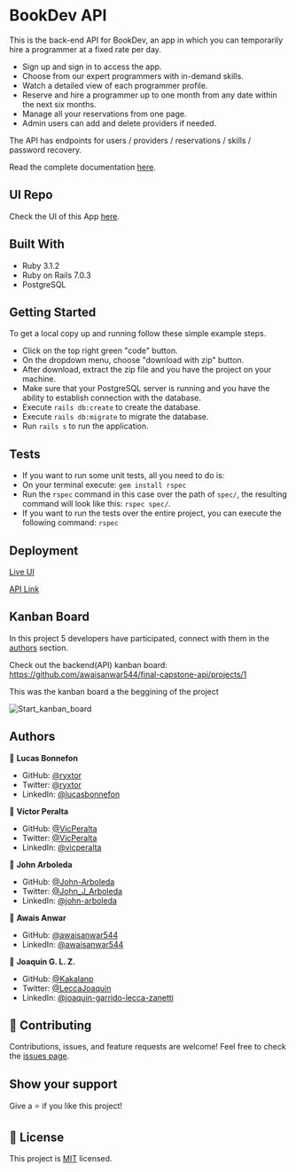 # BookDev API

This is the back-end API for BookDev, an app in which you can temporarily hire a programmer at a fixed rate per day. 

- Sign up and sign in to access the app.
- Choose from our expert programmers with in-demand skills.
- Watch a detailed view of each programmer profile.
- Reserve and hire a programmer up to one month from any date within the next six months.
- Manage all your reservations from one page.
- Admin users can add and delete providers if needed.

The API has endpoints for users / providers / reservations / skills / password recovery.

Read the complete documentation [here](https://bookdev-api.herokuapp.com/api-docs/index.html).

## UI Repo

Check the UI of this App [here](https://github.com/awaisanwar544/final-capstone-ui).


## Built With

- Ruby 3.1.2
- Ruby on Rails 7.0.3
- PostgreSQL 


## Getting Started

To get a local copy up and running follow these simple example steps.

- Click on the top right green "code" button.
- On the dropdown menu, choose "download with zip" button.
- After download, extract the zip file and you have the project on your machine.
- Make sure that your PostgreSQL server is running and you have the ability to establish connection with the database.
- Execute `rails db:create` to create the database.
- Execute `rails db:migrate` to migrate the database.
- Run `rails s` to run the application.


## Tests

- If you want to run some unit tests, all you need to do is:
- On your terminal execute: `gem install rspec`
- Run the `rspec` command in this case over the path of `spec/`, the resulting command will look like this: `rspec spec/`.
- If you want to run the tests over the entire project, you can execute the following command: `rspec`


## Deployment

[Live UI](https://book-dev.herokuapp.com/)

[API Link](https://bookdev-api.herokuapp.com/)

## Kanban Board

In this project 5 developers have participated, connect with them in the [authors](#authors) section.

Check out the backend(API) kanban board: https://github.com/awaisanwar544/final-capstone-api/projects/1

This was the kanban board a the beggining of the project

![Start_kanban_board](https://user-images.githubusercontent.com/10048317/177626275-81f99eea-859e-43ec-bae3-a685991b78a8.png)

## Authors
👤 **Lucas Bonnefon**

- GitHub: [@ryxtor](https://github.com/ryxtor)
- Twitter: [@ryxtor](https://twitter.com/ryxtor)
- LinkedIn: [@lucasbonnefon](https://www.linkedin.com/in/lucasbonnefon/)

👤 **Víctor Peralta**

- GitHub: [@VicPeralta](https://github.com/VicPeralta)
- Twitter: [@VicPeralta](https://twitter.com/VicPeralta)
- LinkedIn: [@vicperalta](https://www.linkedin.com/in/vicperalta/)

👤 **John Arboleda**

- GitHub: [@John-Arboleda](https://github.com/John-Arboleda)
- Twitter: [@John_J_Arboleda](https://twitter.com/John_J_Arboleda)
- LinkedIn: [@john-arboleda](https://www.linkedin.com/in/john-arboleda/)

👤 **Awais Anwar**

- GitHub: [@awaisanwar544](https://github.com/awaisanwar544)
- LinkedIn: [@awaisanwar544](https://www.linkedin.com/in/awaisanwar544/)

👤 **Joaquin G. L. Z.**

- GitHub: [@Kakalanp](https://github.com/Kakalanp)
- Twitter: [@LeccaJoaquin](https://twitter.com/LeccaJoaquin)
- LinkedIn: [@joaquin-garrido-lecca-zanetti](https://www.linkedin.com/in/joaquin-garrido-lecca-zanetti/)

## 🤝 Contributing

Contributions, issues, and feature requests are welcome!
Feel free to check the [issues page](../../issues/).

## Show your support

Give a ⭐️ if you like this project!

## 📝 License

This project is [MIT](./LICENSE) licensed.